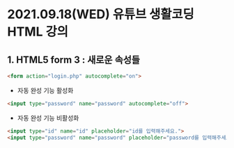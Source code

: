 # 2021.09.18(WED) 유튜브 생활코딩 HTML 강의

## 1. HTML5 form 3 : 새로운 속성들

```HTML
<form action="login.php" autocomplete="on">
```
- 자동 완성 기능 활성화

```HTML
<input type="password" name="password" autocomplete="off">
```
- 자동 완성 기능 비활성화

```HTML
<input type="id" name="id" placeholder="id를 입력해주세요.">
<input type="password" name="password" placeholder="password를 입력해주세요.">
```